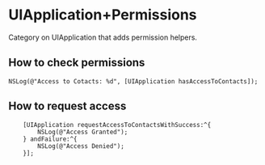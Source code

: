 UIApplication+Permissions
=========================

Category on UIApplication that adds permission helpers.


## How to check permissions
```objc
NSLog(@"Access to Cotacts: %d", [UIApplication hasAccessToContacts]);
```


## How to request access
```objc
    [UIApplication requestAccessToContactsWithSuccess:^{
        NSLog(@"Access Granted");
    } andFailure:^{
        NSLog(@"Access Denied");
    }];
```
